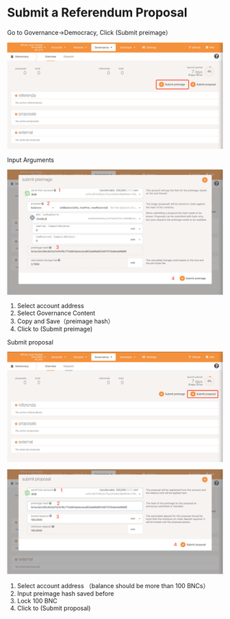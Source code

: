 # Submit a Referendum Proposal

Go to Governance->Democracy, Click (Submit preimage）

![](../.gitbook/assets/Democracy1.png)

Input Arguments

![](../.gitbook/assets/Democracy2.png)

1. Select account address
2. Select Governance Content
3. Copy and Save（preimage hash）
4. Click to (Submit preimage)

Submit proposal

![](../.gitbook/assets/Democracy3.png)

![](../.gitbook/assets/Democracy4.png)

1. Select account address （balance should be more than  100 BNCs）
2. Input preimage hash saved before&#x20;
3. Lock 100 BNC
4. Click to (Submit proposal)
